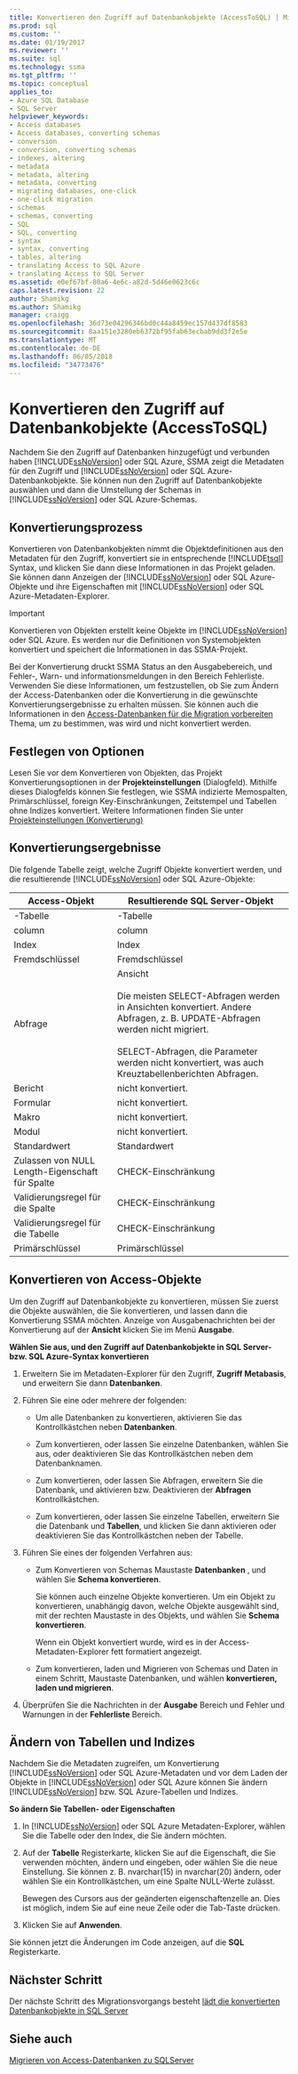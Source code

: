 ```yaml
---
title: Konvertieren den Zugriff auf Datenbankobjekte (AccessToSQL) | Microsoft Docs
ms.prod: sql
ms.custom: ''
ms.date: 01/19/2017
ms.reviewer: ''
ms.suite: sql
ms.technology: ssma
ms.tgt_pltfrm: ''
ms.topic: conceptual
applies_to:
- Azure SQL Database
- SQL Server
helpviewer_keywords:
- Access databases
- Access databases, converting schemas
- conversion
- conversion, converting schemas
- indexes, altering
- metadata
- metadata, altering
- metadata, converting
- migrating databases, one-click
- one-click migration
- schemas
- schemas, converting
- SQL
- SQL, converting
- syntax
- syntax, converting
- tables, altering
- translating Access to SQL Azure
- translating Access to SQL Server
ms.assetid: e0ef67bf-80a6-4e6c-a82d-5d46e0623c6c
caps.latest.revision: 22
author: Shamikg
ms.author: Shamikg
manager: craigg
ms.openlocfilehash: 36d73e04296346bd0c44a8459ec157d437df8583
ms.sourcegitcommit: 8aa151e3280eb6372bf95fab63ecbab9dd3f2e5e
ms.translationtype: MT
ms.contentlocale: de-DE
ms.lasthandoff: 06/05/2018
ms.locfileid: "34773476"
---
```

# <a name="converting-access-database-objects-accesstosql"></a>Konvertieren den Zugriff auf Datenbankobjekte (AccessToSQL)
Nachdem Sie den Zugriff auf Datenbanken hinzugefügt und verbunden haben [!INCLUDE[ssNoVersion](../../includes/ssnoversion_md.md)] oder SQL Azure, SSMA zeigt die Metadaten für den Zugriff und [!INCLUDE[ssNoVersion](../../includes/ssnoversion_md.md)] oder SQL Azure-Datenbankobjekte. Sie können nun den Zugriff auf Datenbankobjekte auswählen und dann die Umstellung der Schemas in [!INCLUDE[ssNoVersion](../../includes/ssnoversion_md.md)] oder SQL Azure-Schemas.  
  
## <a name="the-conversion-process"></a>Konvertierungsprozess  
Konvertieren von Datenbankobjekten nimmt die Objektdefinitionen aus den Metadaten für den Zugriff, konvertiert sie in entsprechende [!INCLUDE[tsql](../../includes/tsql_md.md)] Syntax, und klicken Sie dann diese Informationen in das Projekt geladen. Sie können dann Anzeigen der [!INCLUDE[ssNoVersion](../../includes/ssnoversion_md.md)] oder SQL Azure-Objekte und ihre Eigenschaften mit [!INCLUDE[ssNoVersion](../../includes/ssnoversion_md.md)] oder SQL Azure-Metadaten-Explorer.  
  
> [!IMPORTANT]  
> Konvertieren von Objekten erstellt keine Objekte im [!INCLUDE[ssNoVersion](../../includes/ssnoversion_md.md)] oder SQL Azure. Es werden nur die Definitionen von Systemobjekten konvertiert und speichert die Informationen in das SSMA-Projekt.  
  
Bei der Konvertierung druckt SSMA Status an den Ausgabebereich, und Fehler-, Warn- und informationsmeldungen in den Bereich Fehlerliste. Verwenden Sie diese Informationen, um festzustellen, ob Sie zum Ändern der Access-Datenbanken oder die Konvertierung in die gewünschte Konvertierungsergebnisse zu erhalten müssen. Sie können auch die Informationen in den [Access-Datenbanken für die Migration vorbereiten](http://msdn.microsoft.com/en-us/9b80a9e0-08e7-4b4d-b5ec-cc998d3f5114) Thema, um zu bestimmen, was wird und nicht konvertiert werden.  
  
## <a name="setting-conversion-options"></a>Festlegen von Optionen  
Lesen Sie vor dem Konvertieren von Objekten, das Projekt Konvertierungsoptionen in der **Projekteinstellungen** (Dialogfeld). Mithilfe dieses Dialogfelds können Sie festlegen, wie SSMA indizierte Memospalten, Primärschlüssel, foreign Key-Einschränkungen, Zeitstempel und Tabellen ohne Indizes konvertiert. Weitere Informationen finden Sie unter [Projekteinstellungen (Konvertierung)](http://msdn.microsoft.com/en-us/bcebc635-c638-4ddb-924c-b9ccfef86388)  
  
## <a name="conversion-results"></a>Konvertierungsergebnisse  
Die folgende Tabelle zeigt, welche Zugriff Objekte konvertiert werden, und die resultierende [!INCLUDE[ssNoVersion](../../includes/ssnoversion_md.md)] oder SQL Azure-Objekte:  
  
|Access-Objekt|Resultierende SQL Server-Objekt|  
|-----------------|-------------------------------|  
|-Tabelle|-Tabelle|  
|column|column|  
|Index|Index|  
|Fremdschlüssel|Fremdschlüssel|  
|Abfrage|Ansicht<br /><br />Die meisten SELECT-Abfragen werden in Ansichten konvertiert. Andere Abfragen, z. B. UPDATE-Abfragen werden nicht migriert.<br /><br />SELECT-Abfragen, die Parameter werden nicht konvertiert, was auch Kreuztabellenberichten Abfragen.|  
|Bericht|nicht konvertiert.|  
|Formular|nicht konvertiert.|  
|Makro|nicht konvertiert.|  
|Modul|nicht konvertiert.|  
|Standardwert|Standardwert|  
|Zulassen von NULL Length-Eigenschaft für Spalte|CHECK-Einschränkung|  
|Validierungsregel für die Spalte|CHECK-Einschränkung|  
|Validierungsregel für die Tabelle|CHECK-Einschränkung|  
|Primärschlüssel|Primärschlüssel|  
  
## <a name="converting-access-objects"></a>Konvertieren von Access-Objekte  
Um den Zugriff auf Datenbankobjekte zu konvertieren, müssen Sie zuerst die Objekte auswählen, die Sie konvertieren, und lassen dann die Konvertierung SSMA möchten. Anzeige von Ausgabenachrichten bei der Konvertierung auf der **Ansicht** klicken Sie im Menü **Ausgabe**.  
  
**Wählen Sie aus, und den Zugriff auf Datenbankobjekte in SQL Server- bzw. SQL Azure-Syntax konvertieren**  
  
1.  Erweitern Sie im Metadaten-Explorer für den Zugriff, **Zugriff Metabasis**, und erweitern Sie dann **Datenbanken**.  
  
2.  Führen Sie eine oder mehrere der folgenden:  
  
    -   Um alle Datenbanken zu konvertieren, aktivieren Sie das Kontrollkästchen neben **Datenbanken**.  
  
    -   Zum konvertieren, oder lassen Sie einzelne Datenbanken, wählen Sie aus, oder deaktivieren Sie das Kontrollkästchen neben dem Datenbanknamen.  
  
    -   Zum konvertieren, oder lassen Sie Abfragen, erweitern Sie die Datenbank, und aktivieren bzw. Deaktivieren der **Abfragen** Kontrollkästchen.  
  
    -   Zum konvertieren, oder lassen Sie einzelne Tabellen, erweitern Sie die Datenbank und **Tabellen**, und klicken Sie dann aktivieren oder deaktivieren Sie das Kontrollkästchen neben der Tabelle.  
  
3.  Führen Sie eines der folgenden Verfahren aus:  
  
    -   Zum Konvertieren von Schemas Maustaste **Datenbanken** , und wählen Sie **Schema konvertieren**.  
  
        Sie können auch einzelne Objekte konvertieren. Um ein Objekt zu konvertieren, unabhängig davon, welche Objekte ausgewählt sind, mit der rechten Maustaste in des Objekts, und wählen Sie **Schema konvertieren**.  
  
        Wenn ein Objekt konvertiert wurde, wird es in der Access-Metadaten-Explorer fett formatiert angezeigt.  
  
    -   Zum konvertieren, laden und Migrieren von Schemas und Daten in einem Schritt, Maustaste Datenbanken, und wählen **konvertieren, laden und migrieren**.  
  
4.  Überprüfen Sie die Nachrichten in der **Ausgabe** Bereich und Fehler und Warnungen in der **Fehlerliste** Bereich.  
  
## <a name="altering-tables-and-indexes"></a>Ändern von Tabellen und Indizes  
Nachdem Sie die Metadaten zugreifen, um Konvertierung [!INCLUDE[ssNoVersion](../../includes/ssnoversion_md.md)] oder SQL Azure-Metadaten und vor dem Laden der Objekte in [!INCLUDE[ssNoVersion](../../includes/ssnoversion_md.md)] oder SQL Azure können Sie ändern [!INCLUDE[ssNoVersion](../../includes/ssnoversion_md.md)] bzw. SQL Azure-Tabellen und Indizes.  
  
**So ändern Sie Tabellen- oder Eigenschaften**  
  
1.  In [!INCLUDE[ssNoVersion](../../includes/ssnoversion_md.md)] oder SQL Azure Metadaten-Explorer, wählen Sie die Tabelle oder den Index, die Sie ändern möchten.  
  
2.  Auf der **Tabelle** Registerkarte, klicken Sie auf die Eigenschaft, die Sie verwenden möchten, ändern und eingeben, oder wählen Sie die neue Einstellung. Sie können z. B. nvarchar(15) in nvarchar(20) ändern, oder wählen Sie ein Kontrollkästchen, um eine Spalte NULL-Werte zulässt.  
  
    Bewegen des Cursors aus der geänderten eigenschaftenzelle an. Dies ist möglich, indem Sie auf eine neue Zeile oder die Tab-Taste drücken.  
  
3.  Klicken Sie auf **Anwenden**.  
  
Sie können jetzt die Änderungen im Code anzeigen, auf die **SQL** Registerkarte.  
  
## <a name="next-step"></a>Nächster Schritt  
Der nächste Schritt des Migrationsvorgangs besteht [lädt die konvertierten Datenbankobjekte in SQL Server](http://msdn.microsoft.com/en-us/4e854eee-b10c-4f0b-9d9e-d92416e6f2ba)  
  
## <a name="see-also"></a>Siehe auch  
[Migrieren von Access-Datenbanken zu SQLServer](http://msdn.microsoft.com/en-us/76a3abcf-2998-4712-9490-fe8d872c89ca)  
  
